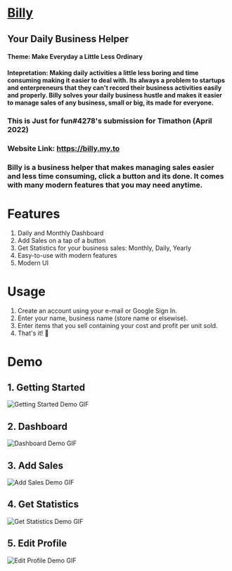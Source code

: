 # [Billy](https://billy.my.to/)
## Your Daily Business Helper
#### Theme: Make Everyday a Little Less Ordinary
#### Intepretation: Making daily activities a little less boring and time consuming making it easier to deal with. Its always a problem to startups and enterpreneurs that they can't record their business activities easily and properly. Billy solves your daily business hustle and makes it easier to manage sales of any business, small or big, its made for everyone.

### This is Just for fun#4278's submission for Timathon (April 2022)
### Website Link: https://billy.my.to
### Billy is a business helper that makes managing sales easier and less time consuming, click a button and its done. It comes with many modern features that you may need anytime.

# Features
1. Daily and Monthly Dashboard
2. Add Sales on a tap of a button
3. Get Statistics for your business sales: Monthly, Daily, Yearly
4. Easy-to-use with modern features
5. Modern UI

# Usage
1. Create an account using your e-mail or Google Sign In.
2. Enter your name, business name (store name or elsewise).
3. Enter items that you sell containing your cost and profit per unit sold.
4. That's it! :tada:

# Demo

## 1. Getting Started
![Getting Started Demo GIF](https://media.giphy.com/media/9Ed6j6EGJRNTuuCMNV/giphy.gif)

## 2. Dashboard
![Dashboard Demo GIF](https://media.giphy.com/media/xpWFo4GIgYuqcY9r5E/giphy.gif)

## 3. Add Sales
![Add Sales Demo GIF](https://media.giphy.com/media/8f6fYKF1bP2rIVryrq/giphy.gif)

## 4. Get Statistics
![Get Statistics Demo GIF](https://media.giphy.com/media/p8SGOfsDNuVgUTWi3P/giphy.gif)

## 5. Edit Profile
![Edit Profile Demo GIF](https://media.giphy.com/media/lqF3ZwBqaJ6hlb1TF4/giphy.gif)
